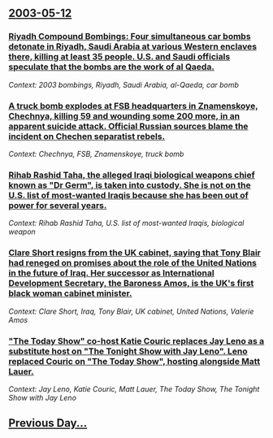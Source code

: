 ## [2003-05-12](/news/2003/05/12/index.md)

### [ Riyadh Compound Bombings: Four simultaneous car bombs detonate in Riyadh, Saudi Arabia at various Western enclaves there, killing at least 35 people. U.S. and Saudi officials speculate that the bombs are the work of al Qaeda.](/news/2003/05/12/riyadh-compound-bombings-four-simultaneous-car-bombs-detonate-in-riyadh-saudi-arabia-at-various-western-enclaves-there-killing-at-least.md)
_Context: 2003 bombings, Riyadh, Saudi Arabia, al-Qaeda, car bomb_

### [ A truck bomb explodes at FSB headquarters in Znamenskoye, Chechnya, killing 59 and wounding some 200 more, in an apparent suicide attack. Official Russian sources blame the incident on Chechen separatist rebels. ](/news/2003/05/12/a-truck-bomb-explodes-at-fsb-headquarters-in-znamenskoye-chechnya-killing-59-and-wounding-some-200-more-in-an-apparent-suicide-attack-o.md)
_Context: Chechnya, FSB, Znamenskoye, truck bomb_

### [ Rihab Rashid Taha, the alleged Iraqi biological weapons chief known as "Dr Germ", is taken into custody. She is not on the U.S. list of most-wanted Iraqis because she has been out of power for several years.](/news/2003/05/12/rihab-rashid-taha-the-alleged-iraqi-biological-weapons-chief-known-as-dr-germ-is-taken-into-custody-she-is-not-on-the-u-s-list-of-mos.md)
_Context: Rihab Rashid Taha, U.S. list of most-wanted Iraqis, biological weapon_

### [ Clare Short resigns from the UK cabinet, saying that Tony Blair had reneged on promises about the role of the United Nations in the future of Iraq. Her successor as International Development Secretary, the Baroness Amos, is the UK's first black woman cabinet minister.](/news/2003/05/12/clare-short-resigns-from-the-uk-cabinet-saying-that-tony-blair-had-reneged-on-promises-about-the-role-of-the-united-nations-in-the-future.md)
_Context: Clare Short, Iraq, Tony Blair, UK cabinet, United Nations, Valerie Amos_

### [ "The Today Show" co-host Katie Couric replaces Jay Leno as a substitute host on "The Tonight Show with Jay Leno". Leno replaced Couric on "The Today Show", hosting alongside Matt Lauer.](/news/2003/05/12/the-today-show-co-host-katie-couric-replaces-jay-leno-as-a-substitute-host-on-the-tonight-show-with-jay-leno-leno-replaced-couric-on.md)
_Context: Jay Leno, Katie Couric, Matt Lauer, The Today Show, The Tonight Show with Jay Leno_

## [Previous Day...](/news/2003/05/11/index.md)

